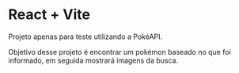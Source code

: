 # React + Vite

Projeto apenas para teste utilizando a PokéAPI.

Objetivo desse projeto é encontrar um pokémon baseado no que foi informado,
em seguida mostrará imagens da busca.
